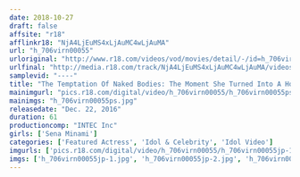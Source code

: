 ```yaml
---
date: 2018-10-27
draft: false
affsite: "r18"
afflinkr18: "NjA4LjEuMS4xLjAuMC4wLjAuMA"
url: "h_706virn00055"
urloriginal: "http://www.r18.com/videos/vod/movies/detail/-/id=h_706virn00055"
urlfinal: "http://media.r18.com/track/NjA4LjEuMS4xLjAuMC4wLjAuMA/videos/vod/movies/detail/-/id=h_706virn00055"
samplevid: "----"
title: "The Temptation Of Naked Bodies: The Moment She Turned Into A Horny Bitch Sena Minami"
mainimgurl: "pics.r18.com/digital/video/h_706virn00055/h_706virn00055ps.jpg"
mainimgs: "h_706virn00055ps.jpg"
releasedate: "Dec. 22, 2016"
duration: 61
productioncomp: "INTEC Inc"
girls: ['Sena Minami']
categories: ['Featured Actress', 'Idol & Celebrity', 'Idol Video']
imgurls: ['pics.r18.com/digital/video/h_706virn00055/h_706virn00055jp-1.jpg', 'pics.r18.com/digital/video/h_706virn00055/h_706virn00055jp-2.jpg', 'pics.r18.com/digital/video/h_706virn00055/h_706virn00055jp-3.jpg', 'pics.r18.com/digital/video/h_706virn00055/h_706virn00055jp-4.jpg', 'pics.r18.com/digital/video/h_706virn00055/h_706virn00055jp-5.jpg', 'pics.r18.com/digital/video/h_706virn00055/h_706virn00055jp-6.jpg', 'pics.r18.com/digital/video/h_706virn00055/h_706virn00055jp-7.jpg', 'pics.r18.com/digital/video/h_706virn00055/h_706virn00055jp-8.jpg', 'pics.r18.com/digital/video/h_706virn00055/h_706virn00055jp-9.jpg', 'pics.r18.com/digital/video/h_706virn00055/h_706virn00055jp-10.jpg', 'pics.r18.com/digital/video/h_706virn00055/h_706virn00055jp-11.jpg', 'pics.r18.com/digital/video/h_706virn00055/h_706virn00055jp-12.jpg', 'pics.r18.com/digital/video/h_706virn00055/h_706virn00055jp-13.jpg', 'pics.r18.com/digital/video/h_706virn00055/h_706virn00055jp-14.jpg', 'pics.r18.com/digital/video/h_706virn00055/h_706virn00055jp-15.jpg', 'pics.r18.com/digital/video/h_706virn00055/h_706virn00055jp-16.jpg', 'pics.r18.com/digital/video/h_706virn00055/h_706virn00055jp-17.jpg', 'pics.r18.com/digital/video/h_706virn00055/h_706virn00055jp-18.jpg', 'pics.r18.com/digital/video/h_706virn00055/h_706virn00055jp-19.jpg', 'pics.r18.com/digital/video/h_706virn00055/h_706virn00055jp-20.jpg']
imgs: ['h_706virn00055jp-1.jpg', 'h_706virn00055jp-2.jpg', 'h_706virn00055jp-3.jpg', 'h_706virn00055jp-4.jpg', 'h_706virn00055jp-5.jpg', 'h_706virn00055jp-6.jpg', 'h_706virn00055jp-7.jpg', 'h_706virn00055jp-8.jpg', 'h_706virn00055jp-9.jpg', 'h_706virn00055jp-10.jpg', 'h_706virn00055jp-11.jpg', 'h_706virn00055jp-12.jpg', 'h_706virn00055jp-13.jpg', 'h_706virn00055jp-14.jpg', 'h_706virn00055jp-15.jpg', 'h_706virn00055jp-16.jpg', 'h_706virn00055jp-17.jpg', 'h_706virn00055jp-18.jpg', 'h_706virn00055jp-19.jpg', 'h_706virn00055jp-20.jpg']
---
```

